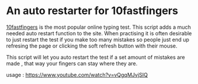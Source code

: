 # An auto restarter for 10fastfingers

[10fastfingers](https://10fastfingers.com/) is the most popular online typing test. This script adds a much needed auto restart function to the site. When practising it is often desirable to just restart the test if you make too many mistakes so people just end up refresing the page or clicking the soft refresh button with their mouse.

This script will let you auto restart the test if a set amount of mistakes are made , that way your fingers can stay where they are.

usage : <https://www.youtube.com/watch?v=vQgqMJvjSIQ>
